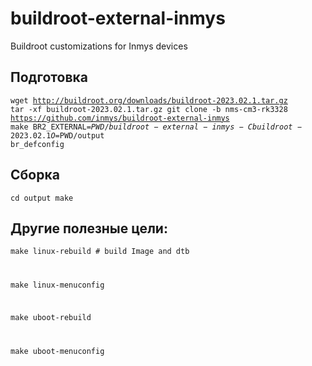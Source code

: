 # buildroot-external-inmys
Buildroot customizations for Inmys devices
## Подготовка

<code>wget http://buildroot.org/downloads/buildroot-2023.02.1.tar.gz
tar -xf buildroot-2023.02.1.tar.gz
git clone -b nms-cm3-rk3328 https://github.com/inmys/buildroot-external-inmys
make BR2_EXTERNAL=$PWD/buildroot-external-inmys -C buildroot-2023.02.1 O=$PWD/output br_defconfig
</code>


## Сборка 

<code>cd output
make
</code>


## Другие полезные цели:


<code>make linux-rebuild # build Image and dtb

make linux-menuconfig

make uboot-rebuild

make uboot-menuconfig
</code>
